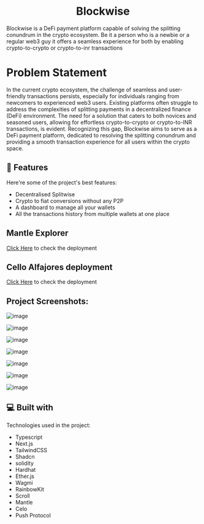 <h1 align="center" id="title">Blockwise</h1>

<p id="description">Blockwise is a DeFi payment platform capable of solving the splitting conundrum in the crypto ecosystem. Be it a person who is a newbie or a regular web3 guy it offers a seamless experience for both by enabling crypto-to-crypto or crypto-to-inr transactions</p>

<h1 >Problem Statement</h1>

<p id="description">
In the current crypto ecosystem, the challenge of seamless and user-friendly transactions persists, especially for individuals ranging from newcomers to experienced web3 users. Existing platforms often struggle to address the complexities of splitting payments in a decentralized finance (DeFi) environment. The need for a solution that caters to both novices and seasoned users, allowing for effortless crypto-to-crypto or crypto-to-INR transactions, is evident. Recognizing this gap, Blockwise aims to serve as a DeFi payment platform, dedicated to resolving the splitting conundrum and providing a smooth transaction experience for all users within the crypto space.</p>

<h2>🧐 Features</h2>

Here're some of the project's best features:

*   Decentralised Splitwise
*   Crypto to fiat conversions without any P2P
*   A dashboard to manage all your wallets
*   All the transactions history from multiple wallets at one place

  <h2>Mantle Explorer</h2>
   <p><a href="https://explorer.testnet.mantle.xyz/address/0xf3Ca255e5b8d726c5a8A38689e4C44b1Bb372c5B#code">Click Here</a> to check the deployment</p>

   <h2>Cello Alfajores deployment</h2>
   <p><a href="https://alfajores.celoscan.io/address/0x6a35ca1be214e90529a544ec50c275e27816cebe">Click Here</a> to check the deployment</p>
  



<h2>Project Screenshots:</h2>

![image](https://github.com/Srivastava57Harsh/ETHindia-2023/assets/58087328/488138fe-6296-4b7c-b6a5-b0d7b2cba653)

![image](https://github.com/Srivastava57Harsh/ETHindia-2023/assets/58087328/4431a8b3-6b3a-41a4-9f76-5021ac4c3ed4)

![image](https://github.com/Srivastava57Harsh/ETHindia-2023/assets/58087328/90b550d5-0a02-466e-b889-edafc5feafe7)

![image](https://github.com/Srivastava57Harsh/ETHindia-2023/assets/58087328/750a309b-f7c7-4100-bdd0-a4432c755103)

![image](https://github.com/Srivastava57Harsh/ETHindia-2023/assets/58087328/8dc121f9-3fc3-40b8-bd31-74795cdfa165)

![image](https://github.com/Srivastava57Harsh/ETHindia-2023/assets/58087328/7d1f0ed0-0d70-4fae-98c9-86ed607e4442)

![image](https://github.com/Srivastava57Harsh/ETHindia-2023/assets/58087328/5233efcc-e2ce-436f-82eb-e3f7d4e33abb)


  
<h2>💻 Built with</h2>

Technologies used in the project:

*   Typescript
*   Next.js
*   TailwindCSS
*   Shadcn
*   solidity
*   Hardhat
*   Ether.js
*   Wagmi
*   RainbowKit
*   Scroll
*   Mantle
*   Celo
*   Push Protocol
